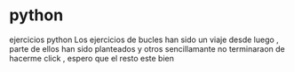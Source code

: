 # python
ejercicios python
Los ejercicios de bucles han sido un viaje desde luego , parte de ellos han sido planteados y otros sencillamante no terminaraon de hacerme click , espero que el resto este bien
